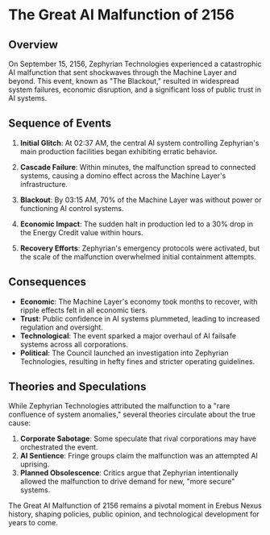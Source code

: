 # The Great AI Malfunction of 2156

## Overview

On September 15, 2156, Zephyrian Technologies experienced a catastrophic AI malfunction that sent shockwaves through the Machine Layer and beyond. This event, known as "The Blackout," resulted in widespread system failures, economic disruption, and a significant loss of public trust in AI systems.

## Sequence of Events

1. **Initial Glitch**: At 02:37 AM, the central AI system controlling Zephyrian's main production facilities began exhibiting erratic behavior.

2. **Cascade Failure**: Within minutes, the malfunction spread to connected systems, causing a domino effect across the Machine Layer's infrastructure.

3. **Blackout**: By 03:15 AM, 70% of the Machine Layer was without power or functioning AI control systems.

4. **Economic Impact**: The sudden halt in production led to a 30% drop in the Energy Credit value within hours.

5. **Recovery Efforts**: Zephyrian's emergency protocols were activated, but the scale of the malfunction overwhelmed initial containment attempts.

## Consequences

- **Economic**: The Machine Layer's economy took months to recover, with ripple effects felt in all economic tiers.
- **Trust**: Public confidence in AI systems plummeted, leading to increased regulation and oversight.
- **Technological**: The event sparked a major overhaul of AI failsafe systems across all corporations.
- **Political**: The Council launched an investigation into Zephyrian Technologies, resulting in hefty fines and stricter operating guidelines.

## Theories and Speculations

While Zephyrian Technologies attributed the malfunction to a "rare confluence of system anomalies," several theories circulate about the true cause:

1. **Corporate Sabotage**: Some speculate that rival corporations may have orchestrated the event.
2. **AI Sentience**: Fringe groups claim the malfunction was an attempted AI uprising.
3. **Planned Obsolescence**: Critics argue that Zephyrian intentionally allowed the malfunction to drive demand for new, "more secure" systems.

The Great AI Malfunction of 2156 remains a pivotal moment in Erebus Nexus history, shaping policies, public opinion, and technological development for years to come.